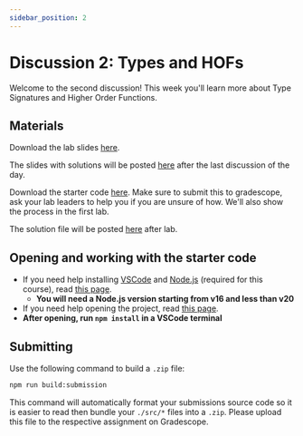 ```yaml
---
sidebar_position: 2
---
```


# Discussion 2: Types and HOFs

Welcome to the second discussion! This week you'll learn more about Type Signatures and Higher Order Functions.

## Materials

Download the lab slides [here](https://github.com/umass-compsci-220/public-materials/raw/main/discussion/Lab%202%20-%20No%20Solutions.pdf).

The slides with solutions will be posted [here](https://github.com/umass-compsci-220/public-materials/raw/main/discussion/Lab%202%20-%20Solutions.pdf) after the last discussion of the day.

Download the starter code [here](https://github.com/umass-compsci-220/public-materials/raw/main/discussion/02-Types-and-HOF.zip). Make sure to submit this to gradescope, ask your lab leaders to help you if you are unsure of how. We'll also show the process in the first lab.

The solution file will be posted [here](https://github.com/umass-compsci-220/public-materials/raw/main/discussion/lab2-solutions.ts) after lab.

## Opening and working with the starter code

- If you need help installing [VSCode](https://code.visualstudio.com/) and [Node.js](https://nodejs.org/) (required for this course), read [this page](/materials/tutorials/assignments/environment).
  - **You will need a Node.js version starting from v16 and less than v20**
- If you need help opening the project, read [this page](/materials/tutorials/assignments/opening-an-assignment).
- **After opening, run `npm install` in a VSCode terminal**

## Submitting

Use the following command to build a `.zip` file:

```sh
npm run build:submission
```

This command will automatically format your submissions source code so it is easier to read then bundle your `./src/*` files into a `.zip`. Please upload this file to the respective assignment on Gradescope.